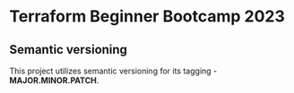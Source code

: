 # Terraform Beginner Bootcamp 2023

## Semantic versioning

This project utilizes semantic versioning for its tagging - **MAJOR.MINOR.PATCH**.

